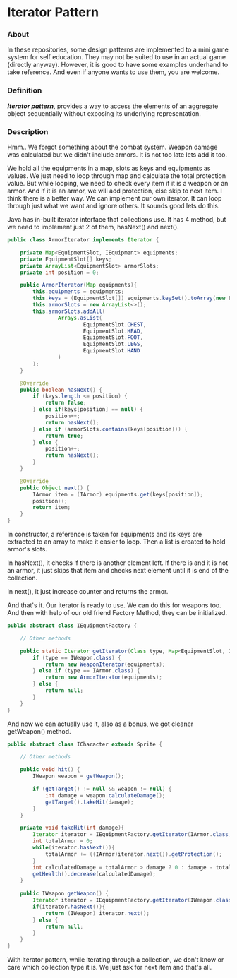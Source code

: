 # Iterator Pattern

### About
In these repositories, some design patterns are implemented to a mini game system for self education. They may not be suited to use in an actual game (directly anyway). However, it is good to have some examples underhand to take reference. And even if anyone wants to use them, you are welcome.

### Definition
**_Iterator pattern_**, provides a way to access the elements of an aggregate object sequentially without exposing its underlying representation.

### Description
Hmm.. We forgot something about the combat system. Weapon damage was calculated but we didn't include armors. It is not too late lets add it too.

We hold all the equipments in a map, slots as keys and equipments as values. We just need to loop through map and calculate the total protection value. But while looping, we need to check every item if it is a weapon or an armor. And if it is an armor, we will add protection, else skip to next item. I think there is a better way. We can implement our own iterator. It can loop through just what we want and ignore others. It sounds good lets do this.

Java has in-built iterator interface that collections use. It has 4 method, but we need to implement just 2 of them, hasNext() and next().

```java
public class ArmorIterator implements Iterator {

    private Map<EquipmentSlot, IEquipment> equipments;
    private EquipmentSlot[] keys;
    private ArrayList<EquipmentSlot> armorSlots;
    private int position = 0;

    public ArmorIterator(Map equipments){
        this.equipments = equipments;
        this.keys = (EquipmentSlot[]) equipments.keySet().toArray(new EquipmentSlot[0]);
        this.armorSlots = new ArrayList<>();
        this.armorSlots.addAll(
                Arrays.asList(
                        EquipmentSlot.CHEST,
                        EquipmentSlot.HEAD,
                        EquipmentSlot.FOOT,
                        EquipmentSlot.LEGS,
                        EquipmentSlot.HAND
                )
        );
    }

    @Override
    public boolean hasNext() {
        if (keys.length <= position) {
            return false;
        } else if(keys[position] == null) {
            position++;
            return hasNext();
        } else if (armorSlots.contains(keys[position])) {
            return true;
        } else {
            position++;
            return hasNext();
        }
    }

    @Override
    public Object next() {
        IArmor item = (IArmor) equipments.get(keys[position]);
        position++;
        return item;
    }
}
```

In constructor, a reference is taken for equipments and its keys are extracted to an array to make it easier to loop. Then a list is created to hold armor's slots.

In hasNext(), it checks if there is another element left. If there is and it is not an armor, it just skips that item and checks next element until it is end of the collection.

In next(), it just increase counter and returns the armor.

And that's it. Our iterator is ready to use. We can do this for weapons too. And then with help of our old friend Factory Method, they can be initialized.

```java
public abstract class IEquipmentFactory {

    // Other methods

    public static Iterator getIterator(Class type, Map<EquipmentSlot, IEquipment> equipments) {
        if (type == IWeapon.class) {
            return new WeaponIterator(equipments);
        } else if (type == IArmor.class) {
            return new ArmorIterator(equipments);
        } else {
            return null;
        }
    }
}
```

And now we can actually use it, also as a bonus, we got cleaner getWeapon() method.

```java
public abstract class ICharacter extends Sprite {

    // Other methods

    public void hit() {
        IWeapon weapon = getWeapon();

        if (getTarget() != null && weapon != null) {
            int damage = weapon.calculateDamage();
            getTarget().takeHit(damage);
        }
    }

    private void takeHit(int damage){
        Iterator iterator = IEquipmentFactory.getIterator(IArmor.class, equipments);
        int totalArmor = 0;
        while(iterator.hasNext()){
            totalArmor += ((IArmor)iterator.next()).getProtection();
        }
        int calculatedDamage = totalArmor > damage ? 0 : damage - totalArmor;
        getHealth().decrease(calculatedDamage);
    }
    
    public IWeapon getWeapon() {
        Iterator iterator = IEquipmentFactory.getIterator(IWeapon.class, equipments);
        if(iterator.hasNext()){
            return (IWeapon) iterator.next();
        } else {
            return null;
        }
    }
}
```

With iterator pattern, while iterating through a collection, we don't know or care which collection type it is. We just ask for next item and that's all.